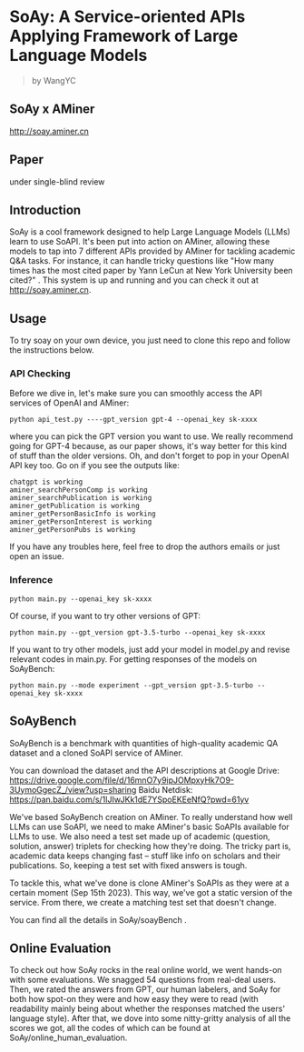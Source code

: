 # SoAy: A Service-oriented APIs Applying Framework of Large Language Models
> by WangYC
## SoAy x AMiner
http://soay.aminer.cn
## Paper
under single-blind review

## Introduction
SoAy is a cool framework designed to help Large Language Models (LLMs) learn to use SoAPI. It's been put into action on AMiner, allowing these models to tap into 7 different APIs provided by AMiner for tackling academic Q&A tasks. For instance, it can handle tricky questions like "How many times has the most cited paper by Yann LeCun at New York University been cited?" . This system is up and running and you can check it out at http://soay.aminer.cn.

## Usage
To try soay on your own device, you just need to clone this repo and follow the instructions below.

### API Checking
Before we dive in, let's make sure you can smoothly access the API services of OpenAI and AMiner:
```
python api_test.py ----gpt_version gpt-4 --openai_key sk-xxxx
```
where you can pick the GPT version you want to use. We really recommend going for GPT-4 because, as our paper shows, it's way better for this kind of stuff than the older versions. 
Oh, and don't forget to pop in your OpenAI API key too.
Go on if you see the outputs like:
```
chatgpt is working
aminer_searchPersonComp is working
aminer_searchPublication is working
aminer_getPublication is working
aminer_getPersonBasicInfo is working
aminer_getPersonInterest is working
aminer_getPersonPubs is working
```
If you have any troubles here, feel free to drop the authors emails or just open an issue.

### Inference
```
python main.py --openai_key sk-xxxx
```
Of course, if you want to try other versions of GPT:
```
python main.py --gpt_version gpt-3.5-turbo --openai_key sk-xxxx
```
If you want to try other models, just add your model in model.py and revise relevant codes in main.py.
For getting responses of the models on SoAyBench:
```
python main.py --mode experiment --gpt_version gpt-3.5-turbo --openai_key sk-xxxx
```

## SoAyBench

SoAyBench is a benchmark with quantities of high-quality academic QA dataset and a cloned SoAPI service of AMiner.

You can download the dataset and the API descriptions at
Google Drive: https://drive.google.com/file/d/16mnO7y9ipJOMpxyHk7O9-3UymoGgecZ_/view?usp=sharing
Baidu Netdisk: https://pan.baidu.com/s/1IJIwJKk1dE7YSpoEKEeNfQ?pwd=61yv

We've based SoAyBench creation on AMiner. To really understand how well LLMs can use SoAPI, we need to make AMiner's basic SoAPIs available for LLMs to use. We also need a test set made up of academic (question, solution, answer) triplets for checking how they're doing. The tricky part is, academic data keeps changing fast – stuff like info on scholars and their publications. So, keeping a test set with fixed answers is tough.

To tackle this, what we've done is clone AMiner's SoAPIs as they were at a certain moment (Sep 15th 2023). This way, we've got a static version of the service. From there, we create a matching test set that doesn't change.

You can find all the details in SoAy/soayBench .

## Online Evaluation
To check out how SoAy rocks in the real online world, we went hands-on with some evaluations. We snagged 54 questions from real-deal users. Then, we rated the answers from GPT, our human labelers, and SoAy for both how spot-on they were and how easy they were to read (with readability mainly being about whether the responses matched the users' language style). After that, we dove into some nitty-gritty analysis of all the scores we got, all the codes of which can be found at SoAy/online_human_evaluation.
